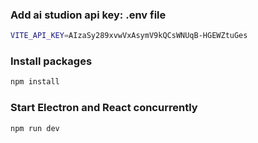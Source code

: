### Add ai studion api key: .env file
``` bash
VITE_API_KEY=AIzaSy289xvwVxAsymV9kQCsWNUqB-HGEWZtuGes
```
### Install packages
``` bash
npm install
```
### Start Electron and React concurrently
``` bash
npm run dev
```
